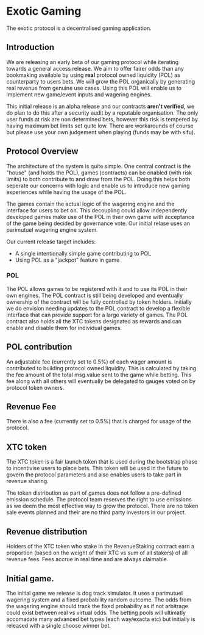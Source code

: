 # Exotic Gaming

The exotic protocol is a decentralised gaming application.

## Introduction

We are releasing an early beta of our gaming protocol while iterating towards a general access release. We aim to offer fairer odds than any bookmaking available by using **real** protocol owned liquidity (POL) as counterparty to users bets. We will grow the POL organically by generating real revenue from genuine use cases. Using this POL will enable us to implement new game/event inputs and wagering engines.

This initial release is an alpha release and our contracts **aren't verified**, we do plan to do this after a security audit by a reputable organisation. The only user funds at risk are non determined bets, however this risk is tempered by having maximum bet limits set quite low. There are workarounds of course but please use your own judgement when playing (funds may be with sifu).

## Protocol Overview

The architecture of the system is quite simple. One central contract is the "house" (and holds the POL), games (contracts) can be enabled (with risk limits) to both contribute to and draw from the POL. Doing this helps both seperate our concerns with logic and enable us to introduce new gaming experiences while having the usage of the POL.

The games contain the actual logic of the wagering engine and the interface for users to bet on. This decoupling could allow independently developed games make use of the POL in their own game with acceptance of the game being decided by governance vote. Our initial relase uses an parimutuel wagering engine system.

Our current release target includes:
* A single intentionally simple game contributing to POL
* Using POL as a "jackpot" feature in game

### POL

The POL allows games to be registered with it and to use its POL in their own engines. The POL contract is still being developed and eventually ownership of the contract will be fully controlled by token holders. Initially we do envision needing updates to the POL contract to develop a flexible interface that can provide support for a large variety of games. The POL contract also holds all the XTC tokens designated as rewards and can enable and disable them for individual games.

## POL contribution

An adjustable fee (currently set to 0.5%) of each wager amount is contributed to building protocol owned liquidity. This is calculated by taking the fee amount of the total msg.value sent to the game while betting. This fee along with all others will eventually be delegated to gauges voted on by protocol token owners.

## Revenue Fee

There is also a fee (currently set to 0.5%) that is charged for usage of the protocol.

## XTC token

The XTC token is a fair launch token that is used during the bootstrap phase to incentivise users to place bets. This token will be used in the future to govern the protocol parameters and also enables users to take part in revenue sharing.

The token distribution as part of games does not follow a pre-defined emission schedule. The protocol team reserves the right to use emissions as we deem the most effective way to grow the protocol. There are no token sale events planned and their are no third party investors in our project.

## Revenue distribution

Holders of the XTC token who stake in the RevenueStaking contract earn a proportion (based on the weight of their XTC vs sum of all stakers) of all revenue fees. Fees accrue in real time and are always claimable.

## Initial game.

The initial game we release is dog track simulator. It uses a parimutuel wagering system and a fixed probability random outcome. The odds from the wagering engine should track the fixed probability as if not arbitrage could exist between real vs virtual odds. The betting pools will ultimatly accomadate many advanced bet types (each way/exacta etc) but initially is released with a single choose winner bet.
